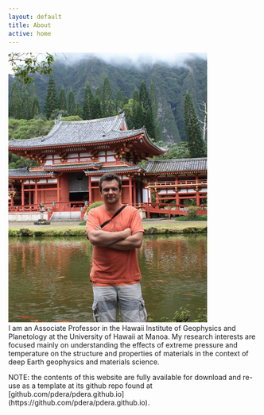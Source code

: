 ```yaml
---
layout: default
title: About
active: home
---
```


<div class="splitleft">
<img class="left" src="images/buddist_temple_small.jpg" alt="At a Buddist Temple in East Oahu">
</div>


<div class="splitright">
<div class="box">
I am an Associate Professor in the Hawaii Institute of Geophysics and Planetology at the University of Hawaii at Manoa.
My research interests are focused mainly on understanding the effects of extreme pressure and temperature on the structure and properties of materials in the context of deep Earth geophysics and materials science.
</div>
</div>

<div class="clear"></div>

<p></p>

<div class="box" markdown="1">
NOTE: the contents of this website are fully available for download and re-use as a template at its github repo found at [github.com/pdera/pdera.github.io](https://github.com/pdera/pdera.github.io).
</div>


